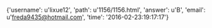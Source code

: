 {'username': u'lixue12', 'path': u'1156/1156.html', 'answer': u'B', 'email': u'freda9435@hotmail.com', 'time': '2016-02-23:19:17:17'}